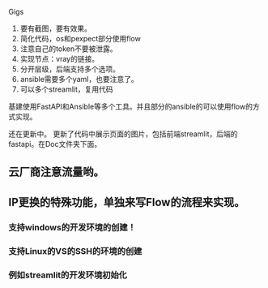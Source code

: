 Gigs

1. 要有截图，要有效果。
2. 简化代码，os和pexpect部分使用flow
3. 注意自己的token不要被泄露。
4. 实现节点：vray的链接。
5. 分开层级，后端支持多个选项。
6. ansible需要多个yaml，也要注意了。
7. 可以多个streamlit，复用代码

基建使用FastAPI和Ansible等多个工具。并且部分的ansible的可以使用flow的方式实现。

还在更新中。
更新了代码中展示页面的图片，包括前端streamlit，后端的fastapi。在Doc文件夹下面。


## 云厂商注意流量哟。

## IP更换的特殊功能，单独来写Flow的流程来实现。

### 支持windows的开发环境的创建！

### 支持Linux的VS的SSH的环境的创建

### 例如streamlit的开发环境初始化



